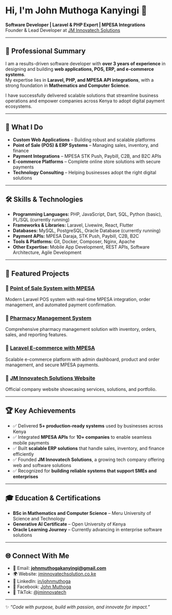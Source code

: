 # Hi, I'm John Muthoga Kanyingi 👋  

**Software Developer | Laravel & PHP Expert | MPESA Integrations**  
Founder & Lead Developer at [JM Innovatech Solutions](https://jminnovatechsolution.co.ke)  

---

## 🌟 Professional Summary
I am a results-driven software developer with **over 3 years of experience** in designing and building **web applications, POS, ERP, and e-commerce systems**.  
My expertise lies in **Laravel, PHP, and MPESA API integrations**, with a strong foundation in **Mathematics and Computer Science**.  

I have successfully delivered scalable solutions that streamline business operations and empower companies across Kenya to adopt digital payment ecosystems.  

---

## 💼 What I Do
- **Custom Web Applications** – Building robust and scalable platforms  
- **Point of Sale (POS) & ERP Systems** – Managing sales, inventory, and finance  
- **Payment Integrations** – MPESA STK Push, Paybill, C2B, and B2C APIs  
- **E-commerce Platforms** – Complete online store solutions with secure payments  
- **Technology Consulting** – Helping businesses adopt the right digital solutions  

---

## 🛠 Skills & Technologies
- **Programming Languages:** PHP, JavaScript, Dart, SQL, Python (basic), PL/SQL (currently running)  
- **Frameworks & Libraries:** Laravel, Livewire, React, Flutter  
- **Databases:** MySQL, PostgreSQL, Oracle Database (currently running)  
- **Payment APIs:** MPESA Daraja, STK Push, Paybill, C2B, B2C  
- **Tools & Platforms:** Git, Docker, Composer, Nginx, Apache  
- **Other Expertise:** Mobile App Development, REST APIs, Software Architecture, Agile Development  

---

## 📌 Featured Projects
### 🔹 [Point of Sale System with MPESA](https://github.com/Jmuthoga/Point-of-Sale-System-intergrated-with-Mpesa)  
Modern Laravel POS system with real-time MPESA integration, order management, and automated payment confirmation.  

### 🔹 [Pharmacy Management System](https://github.com/Jmuthoga/Phamarcy_management_system)  
Comprehensive pharmacy management solution with inventory, orders, sales, and reporting features.  

### 🔹 [Laravel E-commerce with MPESA](https://github.com/Jmuthoga/laravel-ecommerce-mpesa)  
Scalable e-commerce platform with admin dashboard, product and order management, and secure MPESA payments.  

### 🔹 [JM Innovatech Solutions Website](https://github.com/Jmuthoga/JM-Innovatech-solutions-Website)  
Official company website showcasing services, solutions, and portfolio.  

---

## 🏆 Key Achievements
- ✅ Delivered **5+ production-ready systems** used by businesses across Kenya  
- ✅ Integrated **MPESA APIs** for **10+ companies** to enable seamless mobile payments  
- ✅ Built **scalable ERP solutions** that handle sales, inventory, and finance efficiently  
- ✅ Founded **JM Innovatech Solutions**, a growing tech company offering web and software solutions  
- ✅ Recognized for **building reliable systems that support SMEs and enterprises**  

---

## 🎓 Education & Certifications
- **BSc in Mathematics and Computer Science** – Meru University of Science and Technology  
- **Generative AI Certificate** – Open University of Kenya  
- **Oracle Learning Journey** – Currently advancing in enterprise software solutions  

---

## 🌐 Connect With Me
- 📧 Email: **johnmuthogakanyingi@gmail.com**  
- 🌍 Website: [jminnovatechsolution.co.ke](https://jminnovatechsolution.co.ke)  
- 💼 LinkedIn: [in/johnmuthoga](https://www.linkedin.com/in/johnmuthoga)  
- 📘 Facebook: [John Muthoga](https://web.facebook.com/profile.php?id=100063289765677)  
- 🎵 TikTok: [@jminnovatech](https://www.tiktok.com/@jminnovatech)  

---

✨ _“Code with purpose, build with passion, and innovate for impact.”_

